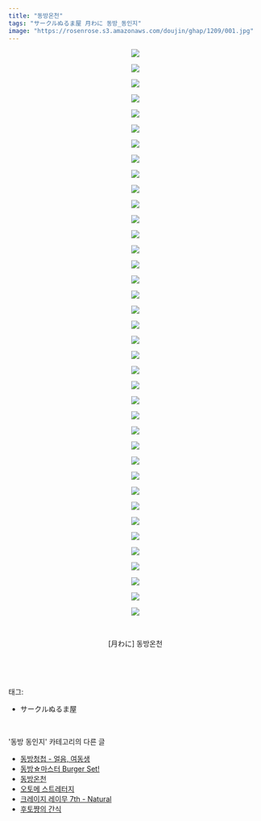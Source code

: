 ```yaml
---
title: "동방온천"
tags: "サークルぬるま屋 月わに 동방_동인지"
image: "https://rosenrose.s3.amazonaws.com/doujin/ghap/1209/001.jpg"
---
```

<div class="article">
<p style="text-align: center; clear: none; float: none;"><img src="{{ site.imgserver1 }}/ghap/1209/001.jpg"/></p>
<p style="text-align: center; clear: none; float: none;"><img src="{{ site.imgserver1 }}/ghap/1209/002.jpg"/></p>
<p style="text-align: center; clear: none; float: none;"><img src="{{ site.imgserver1 }}/ghap/1209/003.jpg"/></p>
<p style="text-align: center; clear: none; float: none;"><img src="{{ site.imgserver1 }}/ghap/1209/004.jpg"/></p>
<p style="text-align: center; clear: none; float: none;"><img src="{{ site.imgserver1 }}/ghap/1209/005.jpg"/></p>
<p style="text-align: center; clear: none; float: none;"><img src="{{ site.imgserver1 }}/ghap/1209/006.jpg"/></p>
<p style="text-align: center; clear: none; float: none;"><img src="{{ site.imgserver1 }}/ghap/1209/007.jpg"/></p>
<p style="text-align: center; clear: none; float: none;"><img src="{{ site.imgserver1 }}/ghap/1209/008.jpg"/></p>
<p style="text-align: center; clear: none; float: none;"><img src="{{ site.imgserver1 }}/ghap/1209/009.jpg"/></p>
<p style="text-align: center; clear: none; float: none;"><img src="{{ site.imgserver1 }}/ghap/1209/010.jpg"/></p>
<p style="text-align: center; clear: none; float: none;"><img src="{{ site.imgserver1 }}/ghap/1209/011.jpg"/></p>
<p style="text-align: center; clear: none; float: none;"><img src="{{ site.imgserver1 }}/ghap/1209/012.jpg"/></p>
<p style="text-align: center; clear: none; float: none;"><img src="{{ site.imgserver1 }}/ghap/1209/013.jpg"/></p>
<p style="text-align: center; clear: none; float: none;"><img src="{{ site.imgserver1 }}/ghap/1209/014.jpg"/></p>
<p style="text-align: center; clear: none; float: none;"><img src="{{ site.imgserver1 }}/ghap/1209/015.jpg"/></p>
<p style="text-align: center; clear: none; float: none;"><img src="{{ site.imgserver1 }}/ghap/1209/016.jpg"/></p>
<p style="text-align: center; clear: none; float: none;"><img src="{{ site.imgserver1 }}/ghap/1209/017.jpg"/></p>
<p style="text-align: center; clear: none; float: none;"><img src="{{ site.imgserver1 }}/ghap/1209/018.jpg"/></p>
<p style="text-align: center; clear: none; float: none;"><img src="{{ site.imgserver1 }}/ghap/1209/019.jpg"/></p>
<p style="text-align: center; clear: none; float: none;"><img src="{{ site.imgserver1 }}/ghap/1209/020.jpg"/></p>
<p style="text-align: center; clear: none; float: none;"><img src="{{ site.imgserver1 }}/ghap/1209/021.jpg"/></p>
<p style="text-align: center; clear: none; float: none;"><img src="{{ site.imgserver1 }}/ghap/1209/022.jpg"/></p>
<p style="text-align: center; clear: none; float: none;"><img src="{{ site.imgserver1 }}/ghap/1209/023.jpg"/></p>
<p style="text-align: center; clear: none; float: none;"><img src="{{ site.imgserver1 }}/ghap/1209/024.jpg"/></p>
<p style="text-align: center; clear: none; float: none;"><img src="{{ site.imgserver1 }}/ghap/1209/025.jpg"/></p>
<p style="text-align: center; clear: none; float: none;"><img src="{{ site.imgserver1 }}/ghap/1209/026.jpg"/></p>
<p style="text-align: center; clear: none; float: none;"><img src="{{ site.imgserver1 }}/ghap/1209/027.jpg"/></p>
<p style="text-align: center; clear: none; float: none;"><img src="{{ site.imgserver1 }}/ghap/1209/028.jpg"/></p>
<p style="text-align: center; clear: none; float: none;"><img src="{{ site.imgserver1 }}/ghap/1209/029.jpg"/></p>
<p style="text-align: center; clear: none; float: none;"><img src="{{ site.imgserver1 }}/ghap/1209/030.jpg"/></p>
<p style="text-align: center; clear: none; float: none;"><img src="{{ site.imgserver1 }}/ghap/1209/031.jpg"/></p>
<p style="text-align: center; clear: none; float: none;"><img src="{{ site.imgserver1 }}/ghap/1209/032.jpg"/></p>
<p style="text-align: center; clear: none; float: none;"><img src="{{ site.imgserver1 }}/ghap/1209/033.jpg"/></p>
<p style="text-align: center; clear: none; float: none;"><img src="{{ site.imgserver1 }}/ghap/1209/034.jpg"/></p>
<p style="text-align: center; clear: none; float: none;"><img src="{{ site.imgserver1 }}/ghap/1209/035.jpg"/></p>
<p style="text-align: center; clear: none; float: none;"><img src="{{ site.imgserver1 }}/ghap/1209/036.jpg"/></p>
<p style="text-align: center; clear: none; float: none;"><img src="{{ site.imgserver1 }}/ghap/1209/037.jpg"/></p>
<p style="text-align: center; clear: none; float: none;"><img src="{{ site.imgserver1 }}/ghap/1209/038.jpg"/></p>
<p style="text-align: center; clear: none; float: none;"><br/></p>
<p style="text-align: center; clear: none; float: none;">[月わに] 동방온천</p>
<p><br/></p>
</div><br/>
<div class="tagTrail">
<p>태그: </p>
<ul>
<li>サークルぬるま屋</li>
</ul>
</div><br/>
<div class="another">
<p>'동방 동인지' 카테고리의 다른 글</p>
<ul>
<li><a href="/ghap_1211">동방청첩 - 얼음, 여동생</a></li>
<li><a href="/ghap_1210">동방☆마스터 Burger Set!</a></li>
<li><a href="/ghap_1209">동방온천</a></li>
<li><a href="/ghap_1208">오토메 스트레터지</a></li>
<li><a href="/ghap_1207">크레이지 레이무 7th - Natural</a></li>
<li><a href="/ghap_1206">후토쨩의 간식</a></li>
</ul>
</div><br/>
<div class="cb_module cb_fluid">
<div class="cb_wrt cb_profile">
</div><!-- commentList close -->
</div><br/>
